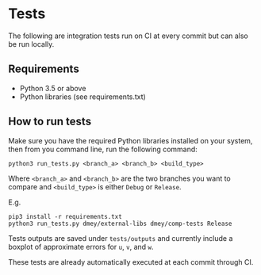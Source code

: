 # Tests

The following are integration tests run on CI at every commit but can also be run locally.

## Requirements

- Python 3.5 or above
- Python libraries (see requirements.txt)

## How to run tests

Make sure you have the required Python libraries installed on your system, then from you command line, run the following command:

```
python3 run_tests.py <branch_a> <branch_b> <build_type>
```
Where `<branch_a>` and `<branch_b>` are the two branches you want to compare and `<build_type>` is either `Debug` or `Release`.

E.g.
```
pip3 install -r requirements.txt
python3 run_tests.py dmey/external-libs dmey/comp-tests Release
```

Tests outputs are saved under `tests/outputs` and currently include a boxplot of approximate errors for `u`, `v`, and `w`.

These tests are already automatically executed at each commit through CI.
